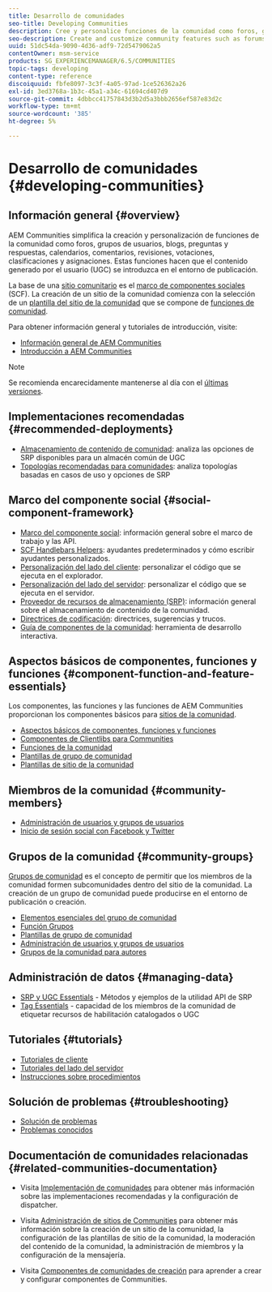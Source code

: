 ```yaml
---
title: Desarrollo de comunidades
seo-title: Developing Communities
description: Cree y personalice funciones de la comunidad como foros, grupos de usuarios y mucho más
seo-description: Create and customize community features such as forums, user groups, and more
uuid: 51dc54da-9090-4d36-adf9-72d5479062a5
contentOwner: msm-service
products: SG_EXPERIENCEMANAGER/6.5/COMMUNITIES
topic-tags: developing
content-type: reference
discoiquuid: fbfe8097-3c3f-4a05-97ad-1ce526362a26
exl-id: 3ed3768a-1b3c-45a1-a34c-61694cd407d9
source-git-commit: 4dbbcc41757843d3b2d5a3bbb2656ef587e83d2c
workflow-type: tm+mt
source-wordcount: '385'
ht-degree: 5%

---
```


# Desarrollo de comunidades  {#developing-communities}

## Información general {#overview}

AEM Communities simplifica la creación y personalización de funciones de la comunidad como foros, grupos de usuarios, blogs, preguntas y respuestas, calendarios, comentarios, revisiones, votaciones, clasificaciones y asignaciones. Estas funciones hacen que el contenido generado por el usuario (UGC) se introduzca en el entorno de publicación.

La base de una [sitio comunitario](overview.md#communitiessites) es el [marco de componentes sociales](scf.md) (SCF). La creación de un sitio de la comunidad comienza con la selección de un [plantilla del sitio de la comunidad](sites-console.md) que se compone de [funciones de comunidad](functions.md).

Para obtener información general y tutoriales de introducción, visite:

* [Información general de AEM Communities](overview.md)
* [Introducción a AEM Communities](getting-started.md)

>[!NOTE]
> 
>Se recomienda encarecidamente mantenerse al día con el [últimas versiones](deploy-communities.md#latest-releases).

## Implementaciones recomendadas {#recommended-deployments}

* [Almacenamiento de contenido de comunidad](working-with-srp.md): analiza las opciones de SRP disponibles para un almacén común de UGC
* [Topologías recomendadas para comunidades](topologies.md): analiza topologías basadas en casos de uso y opciones de SRP

## Marco del componente social {#social-component-framework}

* [Marco del componente social](scf.md): información general sobre el marco de trabajo y las API.
* [SCF Handlebars Helpers](handlebars-helpers.md): ayudantes predeterminados y cómo escribir ayudantes personalizados.
* [Personalización del lado del cliente](client-customize.md): personalizar el código que se ejecuta en el explorador.
* [Personalización del lado del servidor](server-customize.md): personalizar el código que se ejecuta en el servidor.
* [Proveedor de recursos de almacenamiento (SRP)](srp.md): información general sobre el almacenamiento de contenido de la comunidad.
* [Directrices de codificación](code-guide.md): directrices, sugerencias y trucos.
* [Guía de componentes de la comunidad](components-guide.md): herramienta de desarrollo interactiva.

## Aspectos básicos de componentes, funciones y funciones {#component-function-and-feature-essentials}

Los componentes, las funciones y las funciones de AEM Communities proporcionan los componentes básicos para [sitios de la comunidad](sites-console.md).

* [Aspectos básicos de componentes, funciones y funciones](essentials.md)
* [Componentes de Clientlibs para Communities](clientlibs.md)
* [Funciones de la comunidad](functions.md)
* [Plantillas de grupo de comunidad](tools-groups.md)
* [Plantillas de sitio de la comunidad](sites.md)

## Miembros de la comunidad {#community-members}

* [Administración de usuarios y grupos de usuarios](users.md)
* [Inicio de sesión social con Facebook y Twitter](social-login.md)

## Grupos de la comunidad {#community-groups}

[Grupos de comunidad](overview.md#communitygroups) es el concepto de permitir que los miembros de la comunidad formen subcomunidades dentro del sitio de la comunidad. La creación de un grupo de comunidad puede producirse en el entorno de publicación o creación.

* [Elementos esenciales del grupo de comunidad](essentials-groups.md)
* [Función Grupos](functions.md#groups-function)
* [Plantillas de grupo de comunidad](tools-groups.md)
* [Administración de usuarios y grupos de usuarios](users.md)
* [Grupos de la comunidad para autores](creating-groups.md)

## Administración de datos {#managing-data}

* [SRP y UGC Essentials](srp-and-ugc.md) - Métodos y ejemplos de la utilidad API de SRP
* [Tag Essentials](tag.md) - capacidad de los miembros de la comunidad de etiquetar recursos de habilitación catalogados o UGC

## Tutoriales {#tutorials}

* [Tutoriales de cliente](tutorials.md#client-side-customization)
* [Tutoriales del lado del servidor](tutorials.md#server-side-customization)
* [Instrucciones sobre procedimientos](tutorials.md#how-to-instructions)

## Solución de problemas {#troubleshooting}

* [Solución de problemas](troubleshooting.md)
* [Problemas conocidos](/help/release-notes/release-notes.md)

## Documentación de comunidades relacionadas {#related-communities-documentation}

* Visita [Implementación de comunidades](deploy-communities.md) para obtener más información sobre las implementaciones recomendadas y la configuración de dispatcher.

* Visita [Administración de sitios de Communities](administer-landing.md) para obtener más información sobre la creación de un sitio de la comunidad, la configuración de las plantillas de sitio de la comunidad, la moderación del contenido de la comunidad, la administración de miembros y la configuración de la mensajería.

* Visita [Componentes de comunidades de creación](author-communities.md) para aprender a crear y configurar componentes de Communities.
